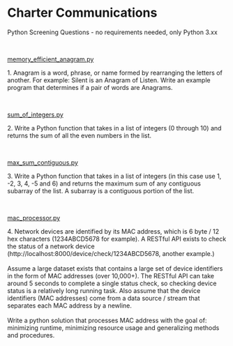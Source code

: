 <h1>Charter Communications</h1>
<p>Python Screening Questions - no requirements needed, only Python 3.xx</p>
</br>

<a href='https://github.com/blueberrypyy/CC_PythonScreening/blob/master/efficient_anagram.py'>memory_efficient_anagram.py</a>
<p>1. Anagram is a word, phrase, or name formed by rearranging the letters of another. For example: Silent
is an Anagram of Listen. Write an example program that determines if a pair of words are Anagrams.</p>
</br>

<a href='https://github.com/blueberrypyy/CC_PythonScreening/blob/master/sum_of_integers.py'>sum_of_integers.py</a>
<p>2. Write a Python function that takes in a list of integers (0 through 10) and returns the sum of all the
even numbers in the list.</p> 

</br>

<a href='https://github.com/blueberrypyy/CC_PythonScreening/blob/master/max_sum_contiguous.py'>max_sum_contiguous.py</a>
<p>3. Write a Python function that takes in a list of integers (in this case use 1, -2, 3, 4, -5 and 6) and returns
the maximum sum of any contiguous subarray of the list. A subarray is a contiguous portion of the list.</p>

</br>

<a href='https://github.com/blueberrypyy/CC_PythonScreening/blob/master/mac_processor.py'>mac_processor.py</a>
<p>4. Network devices are identified by its MAC address, which is 6 byte / 12 hex characters
(1234ABCD5678 for example). A RESTful API exists to check the status of a network device
(http://localhost:8000/device/check/1234ABCD5678, another example.)</br></br>
Assume a large dataset exists that contains a large set of device identifiers in the form of MAC addresses
(over 10,000+). The RESTful API can take around 5 seconds to complete a single status check, so
checking device status is a relatively long running task. Also assume that the device identifiers (MAC
addresses) come from a data source / stream that separates each MAC address by a newline.</br></br>
Write a python solution that processes MAC address with the goal of: minimizing runtime, minimizing
resource usage and generalizing methods and procedures.</p>
</br>
